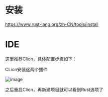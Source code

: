 # 安装
https://www.rust-lang.org/zh-CN/tools/install
# IDE
这里推荐Clion，具体配置步骤如下：

CLion安装这两个插件

![image](https://user-images.githubusercontent.com/27600008/132873327-696233bb-66db-4e41-8281-8c48056ca2ae.png)

之后重启Clion，再新建项目就可以看到Rust选项了
